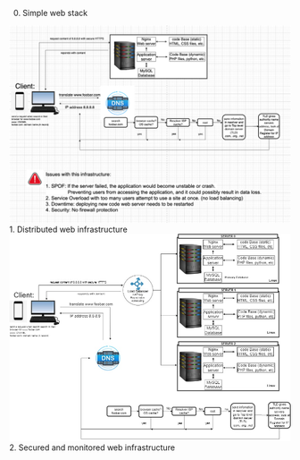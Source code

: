 0. Simple web stack
<img src="https://github.com/Jql11/holberton-system_engineering-devops/blob/main/0x09-web_infrastructure_design/0-simple-web-%20Imgur.png">
1. Distributed web infrastructure
<img src="https://github.com/Jql11/holberton-system_engineering-devops/blob/main/0x09-web_infrastructure_design/1-distributed_web.drawio.jpg">
2. Secured and monitored web infrastructure
